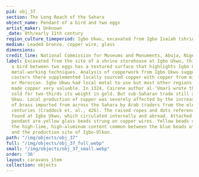 ```yaml
---
pid: obj_37
section: The Long Reach of the Sahara
object_name: Pendant of a bird and two eggs
artist_maker: Unknown
_date: 8th/early 11th century
region_culture_timeperiod: Igbo Ukwu, excavated from Igbo Isaiah (shrine storehouse)
medium: Leaded bronze, copper wire, glass
dimensions: 
credit_line: National Commission for Museums and Monuments, Abuja, Nigeria
label: Excavated from the site of a shrine storehouse at Igbo Ukwu, this pendant of
  a bird between two eggs has a textured surface that highlights Igbo Ukwu’s extraordinary
  metal-working techniques. Analysis of copperwork from Igbo Ukwu suggests that metal
  casters there supplemented locally sourced copper with copper from mines in Tunisian
  or Moroccan. Igbo Ukwu had local metal to use but most other regions did not which
  made copper very valuable. In 1324, Cairene author al-‘Umarī wrote that copper
  sold for two-thirds its weight in gold. But sub-Saharan trade still affected Igbo
  Ukwu. Local production of copper was severely affected by the increased presence
  of brass imported from across the Sahara by Arab traders from the eleventh and twelfth
  centuries (Craddock et. al., 426). The raised ropes and dots reference the beads
  found at Igbo Ukwu, which circulated internally and abroad. Attached at the copper-alloy
  pendant are yellow glass beads strung on copper wires. Yellow beads do not have
  the high-lime, high-aluminum content common between the blue beads of Igbo Ukwu
  and the production site of Igbo-Olkon.
path: "/img/objects/obj_37"
full: "/img/objects/obj_37_full.webp"
small: "/img/objects/obj_37_small.webp"
order: '36'
layout: caravans_item
collection: objects
---
```

